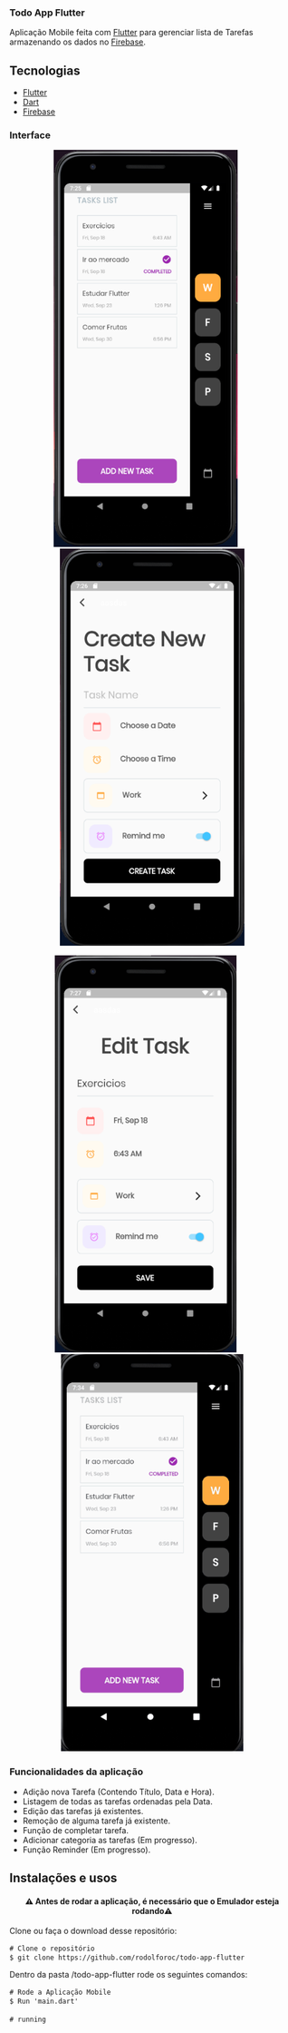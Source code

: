 ### Todo App Flutter
Aplicação Mobile feita com [Flutter](https://flutter.dev/) para gerenciar lista de Tarefas armazenando os dados no [Firebase](https://firebase.google.com/).

## Tecnologias
- [Flutter](https://flutter.dev/)
- [Dart](https://dart.dev/)
- [Firebase](https://firebase.google.com/)

### Interface

<p align="center">
  <img src = "https://github.com/rodolforoc/todo-app-flutter/blob/master/lib/assets/todo_taskScreen.PNG" height="700">
  &nbsp;&nbsp;&nbsp;&nbsp;&nbsp;
  <img src = "https://github.com/rodolforoc/todo-app-flutter/blob/master/lib/assets/todo_createScreen.PNG" height="700">
</p>
<p align="center">
  <img src = "https://github.com/rodolforoc/todo-app-flutter/blob/master/lib/assets/todo_editScreen.PNG" height="700">
  &nbsp;&nbsp;&nbsp;&nbsp;&nbsp;
  <img src = "https://github.com/rodolforoc/todo-app-flutter/blob/master/lib/assets/todo_demo.gif" height="700">
</p>

### Funcionalidades da aplicação

* Adição nova Tarefa (Contendo Título, Data e Hora).
* Listagem de todas as tarefas ordenadas pela Data.
* Edição das tarefas já existentes.
* Remoção de alguma tarefa já existente.
* Função de completar tarefa.
* Adicionar categoria as tarefas (Em progresso).
* Função Reminder (Em progresso).

## Instalações e usos

<h4 align="center">
  ⚠️ Antes de rodar a aplicação, é necessário que o Emulador esteja rodando⚠️
</h4>

Clone ou faça o download desse repositório:

```
# Clone o repositório
$ git clone https://github.com/rodolforoc/todo-app-flutter
```

Dentro da pasta /todo-app-flutter rode os seguintes comandos:

```
# Rode a Aplicação Mobile
$ Run 'main.dart'

# running 
```

